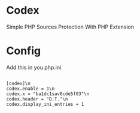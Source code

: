 Codex
=====

Simple PHP Sources Protection With PHP Extension

Config
=====
Add this in you php.ini
<p><code>
[codex]\n
codex.enable = 1\n
codex.x = "ba1dc1sav0cde5f03"\n
codex.header = "D.T."\n
codex.display_ini_entries = 1</code><p>
